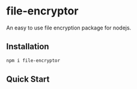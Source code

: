 # file-encryptor
An easy to use file encryption package for nodejs.

## Installation
```bash 
npm i file-encryptor 
```

## Quick Start
